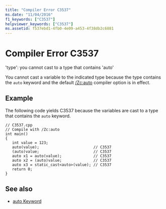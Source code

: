 ```yaml
---
title: "Compiler Error C3537"
ms.date: "11/04/2016"
f1_keywords: ["C3537"]
helpviewer_keywords: ["C3537"]
ms.assetid: f537ebd1-4fb0-4e09-a453-4f38db2c6881
---
```

# Compiler Error C3537

'type': you cannot cast to a type that contains 'auto'

You cannot cast a variable to the indicated type because the type contains the `auto` keyword and the default [/Zc:auto](../../build/reference/zc-auto-deduce-variable-type.md) compiler option is in effect.

## Example

The following code yields C3537 because the variables are cast to a type that contains the `auto` keyword.

```
// C3537.cpp
// Compile with /Zc:auto
int main()
{
   int value = 123;
   auto(value);                        // C3537
   (auto)value;                        // C3537
   auto x1 = auto(value);              // C3537
   auto x2 = (auto)value;              // C3537
   auto x3 = static_cast<auto>(value); // C3537
   return 0;
}
```

## See also

- [auto Keyword](../../cpp/auto-keyword.md)
